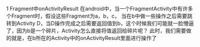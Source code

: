 1 Fragment中onActivityResult
在android中，当一个FragmentActivity中有许多个Fragment时，假设这些Fragment为a，b，c，
当在b中做一些操作之后需要跳转到Activity D，当D操作完成之后需要返回值到b，这个时候我们可能就一脸懵逼
了，因为b是一个碎片，Activity怎么直接将值返回给碎片呢？
此时，我们需要做的就是，在b所在的Activity中的onActivityResult里面进行操作了

